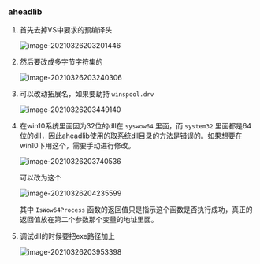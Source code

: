 ### aheadlib

1. 首先去掉VS中要求的预编译头

   ![image-20210326203201446](https://cdn.jsdelivr.net/gh/smallzhong/new-picgo-pic-bed@master/image-20210326203201446.png)

2. 然后要改成多字节字符集的

   ![image-20210326203240306](https://cdn.jsdelivr.net/gh/smallzhong/new-picgo-pic-bed@master/image-20210326203240306.png)

3. 可以改动拓展名，如果要劫持 `winspool.drv`

   ![image-20210326203449140](https://cdn.jsdelivr.net/gh/smallzhong/new-picgo-pic-bed@master/image-20210326203449140.png)

4. 在win10系统里面因为32位的dll在 `syswow64` 里面，而 `system32` 里面都是64位的dll，因此aheadlib使用的取系统dll目录的方法是错误的。如果想要在win10下用这个，需要手动进行修改。

   ![image-20210326203740536](https://cdn.jsdelivr.net/gh/smallzhong/new-picgo-pic-bed@master/image-20210326203740536.png)

   可以改为这个

   ![image-20210326204235599](https://cdn.jsdelivr.net/gh/smallzhong/new-picgo-pic-bed@master/image-20210326204235599.png)

   其中 `IsWow64Process` 函数的返回值只是指示这个函数是否执行成功，真正的返回值放在第二个参数那个变量的地址里面。

5. 调试dll的时候要把exe路径加上

   ![image-20210326203953398](https://cdn.jsdelivr.net/gh/smallzhong/new-picgo-pic-bed@master/image-20210326203953398.png)



